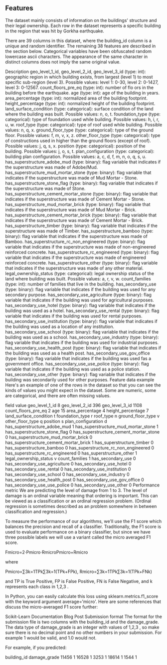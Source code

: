 ## Features
The dataset mainly consists of information on the buildings' structure and their legal ownership. Each row in the dataset represents a specific building in the region that was hit by Gorkha earthquake.

There are 39 columns in this dataset, where the building_id column is a unique and random identifier. The remaining 38 features are described in the section below. Categorical variables have been obfuscated random lowercase ascii characters. The appearance of the same character in distinct columns does not imply the same original value.

Description
geo_level_1_id, geo_level_2_id, geo_level_3_id (type: int): geographic region in which building exists, from largest (level 1) to most specific sub-region (level 3). Possible values: level 1: 0-30, level 2: 0-1427, level 3: 0-12567.
count_floors_pre_eq (type: int): number of flo
ors in the building before the earthquake.
age (type: int): age of the building in years.
area_percentage (type: int): normalized area of the building footprint.
height_percentage (type: int): normalized height of the building footprint.
land_surface_condition (type: categorical): surface condition of the land where the building was built. Possible values: n, o, t.
foundation_type (type: categorical): type of foundation used while building. Possible values: h, i, r, u, w.
roof_type (type: categorical): type of roof used while building. Possible values: n, q, x.
ground_floor_type (type: categorical): type of the ground floor. Possible values: f, m, v, x, z.
other_floor_type (type: categorical): type of constructions used in higher than the ground floors (except of roof). Possible values: j, q, s, x.
position (type: categorical): position of the building. Possible values: j, o, s, t.
plan_configuration (type: categorical): building plan configuration. Possible values: a, c, d, f, m, n, o, q, s, u.
has_superstructure_adobe_mud (type: binary): flag variable that indicates if the superstructure was made of Adobe/Mud.
has_superstructure_mud_mortar_stone (type: binary): flag variable that indicates if the superstructure was made of Mud Mortar - Stone.
has_superstructure_stone_flag (type: binary): flag variable that indicates if the superstructure was made of Stone.
has_superstructure_cement_mortar_stone (type: binary): flag variable that indicates if the superstructure was made of Cement Mortar - Stone.
has_superstructure_mud_mortar_brick (type: binary): flag variable that indicates if the superstructure was made of Mud Mortar - Brick.
has_superstructure_cement_mortar_brick (type: binary): flag variable that indicates if the superstructure was made of Cement Mortar - Brick.
has_superstructure_timber (type: binary): flag variable that indicates if the superstructure was made of Timber.
has_superstructure_bamboo (type: binary): flag variable that indicates if the superstructure was made of Bamboo.
has_superstructure_rc_non_engineered (type: binary): flag variable that indicates if the superstructure was made of non-engineered reinforced concrete.
has_superstructure_rc_engineered (type: binary): flag variable that indicates if the superstructure was made of engineered reinforced concrete.
has_superstructure_other (type: binary): flag variable that indicates if the superstructure was made of any other material.
legal_ownership_status (type: categorical): legal ownership status of the land where building was built. Possible values: a, r, v, w.
count_families (type: int): number of families that live in the building.
has_secondary_use (type: binary): flag variable that indicates if the building was used for any secondary purpose.
has_secondary_use_agriculture (type: binary): flag variable that indicates if the building was used for agricultural purposes.
has_secondary_use_hotel (type: binary): flag variable that indicates if the building was used as a hotel.
has_secondary_use_rental (type: binary): flag variable that indicates if the building was used for rental purposes.
has_secondary_use_institution (type: binary): flag variable that indicates if the building was used as a location of any institution.
has_secondary_use_school (type: binary): flag variable that indicates if the building was used as a school.
has_secondary_use_industry (type: binary): flag variable that indicates if the building was used for industrial purposes.
has_secondary_use_health_post (type: binary): flag variable that indicates if the building was used as a health post.
has_secondary_use_gov_office (type: binary): flag variable that indicates if the building was used fas a government office.
has_secondary_use_use_police (type: binary): flag variable that indicates if the building was used as a police station.
has_secondary_use_other (type: binary): flag variable that indicates if the building was secondarily used for other purposes.
Feature data example
Here's an example of one of the rows in the dataset so that you can see the kinds of values you might expect in the dataset. Some are numeric, some are categorical, and there are often missing values. 

field	value
geo_level_1_id	8
geo_level_2_id	396
geo_level_3_id	1108
count_floors_pre_eq	2
age	15
area_percentage	4
height_percentage	7
land_surface_condition	t
foundation_type	r
roof_type	n
ground_floor_type	v
other_floor_type	q
position	s
plan_configuration	d
has_superstructure_adobe_mud	1
has_superstructure_mud_mortar_stone	1
has_superstructure_stone_flag	0
has_superstructure_cement_mortar_stone	0
has_superstructure_mud_mortar_brick	0
has_superstructure_cement_mortar_brick	1
has_superstructure_timber	0
has_superstructure_bamboo	0
has_superstructure_rc_non_engineered	0
has_superstructure_rc_engineered	0
has_superstructure_other	1
legal_ownership_status	v
count_families	1
has_secondary_use	0
has_secondary_use_agriculture	0
has_secondary_use_hotel	0
has_secondary_use_rental	0
has_secondary_use_institution	0
has_secondary_use_school	0
has_secondary_use_industry	0
has_secondary_use_health_post	0
has_secondary_use_gov_office	0
has_secondary_use_use_police	0
has_secondary_use_other	0
Performance metric
We are predicting the level of damage from 1 to 3. The level of damage is an ordinal variable meaning that ordering is important. This can be viewed as a classification or an ordinal regression problem. (Ordinal regression is sometimes described as an problem somewhere in between classification and regression.)

To measure the performance of our algorithms, we'll use the F1 score which balances the precision and recall of a classifier. Traditionally, the F1 score is used to evaluate performance on a binary classifier, but since we have three possible labels we will use a variant called the micro averaged F1 score.

Fmicro=2⋅Pmicro⋅RmicroPmicro+Rmicro

where

Pmicro=∑3k=1TPk∑3k=1(TPk+FPk),  Rmicro=∑3k=1TPk∑3k=1(TPk+FNk)

and TP
 is True Positive, FP
 is False Positive, FN
 is False Negative, and k
 represents each class in 1,2,3
.

In Python, you can easily calculate this loss using sklearn.metrics.f1_score with the keyword argument average='micro'. Here are some references that discuss the micro-averaged F1 score further:

Scikit-Learn Documentation
Blog Post
Submission format
The format for the submission file is two columns with the building_id and the damage_grade. The data type of damage_grade is an integer with values of 1,2,3
, so make sure there is no decimal point and no other numbers in your submission. For example 1 would be valid, and 1.0 would not.

For example, if you predicted:

building_id	damage_grade
11456	1
16528	1
3253	1
18614	1
1544	1
